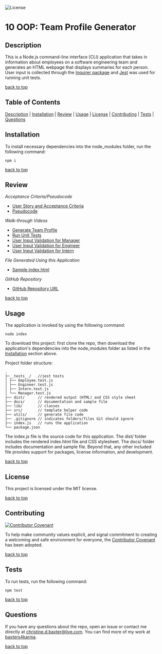 ![License](https://img.shields.io/badge/license-MIT-success)

# 10 OOP: Team Profile Generator

## Description

This is a Node.js command-line interface (CLI) application that takes in information about employees on a software engineering team and generates an HTML webpage that displays summaries for each person. User input is collected through the [Inquirer package](https://www.npmjs.com/package/inquirer) and [Jest](https://www.npmjs.com/package/jest) was used for running unit tests.

[back to top](#table-of-contents)

## Table of Contents

[Description](#description) | [Installation](#installation) | [Review](#review) | [Usage](#usage) | [License](#license) | [Contributing](#contributing) | [Tests](#tests) | [Questions](#questions)

## Installation

To install necessary dependencies into the node_modules folder, run the following command:

```
npm i
```

[back to top](#table-of-contents)

## Review

_Acceptance Criteria/Pseudocode_

- [User Story and Acceptance Criteria](docs/acceptance-criteria.md)
- [Pseudocode](docs/pseudocode.md)

_Walk-through Videos_

- [Generate Team Profile](docs/demo.gif)
- [Run Unit Tests](docs/unitTests.gif)
- [User Input Validation for Manager](docs/validation_Manager.gif)
- [User Input Validation for Engineer](docs/validation_Engineer.gif)
- [User Input Validation for Intern](docs/validation_Intern.gif)

_File Generated Using this Application_

- [Sample index.html](docs/sampleHTML.gif)

_GitHub Repository_

- [GitHub Repository URL](https://github.com/baxters4karma/team-profile-generator)

[back to top](#table-of-contents)

## Usage

The application is invoked by using the following command:

```
node index
```

To download this project: first clone the repo, then download the application's dependencies into the node_modules folder as listed in the [Installation](#installation) section above.

Project folder structure:

```
.
├─__tests__/   //jest tests
│ ├── Employee.test.js
│ ├── Engineer.test.js
│ ├── Intern.test.js
│ └── Manager.test.js
├── dist/      // rendered output (HTML) and CSS style sheet
├── docs/      // documentation and sample file
├── lib/       // classes
├── src/       // template helper code
├── utils/     // generate file code
├── .gitignore // indicates folders/files Git should ignore
├── index.js   // runs the application
└── package.json
```

The index.js file is the source code for this application. The dist/ folder includes the rendered index.html file and CSS stylesheet. The docs/ folder includes documentation and sample file. Beyond that, any other included file provides support for packages, license information, and development.

[back to top](#table-of-contents)

## License

This project is licensed under the MIT license.

[back to top](#table-of-contents)

## Contributing

[![Contributor Covenant](https://img.shields.io/badge/Contributor%20Covenant-2.1-4baaaa.svg)](../code_of_conduct.md#top)

To help make community values explicit, and signal commitment to creating a welcoming and safe environment for everyone, the [Contributor Covenant](../code_of_conduct.md) has been adopted.

[back to top](#table-of-contents)

## Tests

To run tests, run the following command:

```
npm test
```

[back to top](#table-of-contents)

## Questions

If you have any questions about the repo, open an issue or contact me directly at christine.d.baxter@live.com. You can find more of my work at [baxters4karma](https://github.com/baxters4karma/).

[back to top](#table-of-contents)
